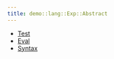```yaml
---
title: demo::lang::Exp::Abstract
---
```



* [Test](../../../../../Library/demo/lang/Exp/Abstract/Test.md)
* [Eval](../../../../../Library/demo/lang/Exp/Abstract/Eval.md)
* [Syntax](../../../../../Library/demo/lang/Exp/Abstract/Syntax.md)